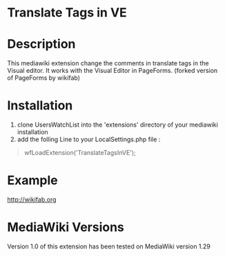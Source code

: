 # Translate Tags in VE


Description
===============

This mediawiki extension change the comments in translate tags in the Visual editor.
It works with the Visual Editor in PageForms. (forked version of PageForms by wikifab)

Installation
===============

1. clone UsersWatchList into the 'extensions' directory of your mediawiki installation
2. add the folling Line to your LocalSettings.php file :
> wfLoadExtension('TranslateTagsInVE');


Example
===============
http://wikifab.org


MediaWiki Versions
===============
Version 1.0 of this extension has been tested on MediaWiki version 1.29 
